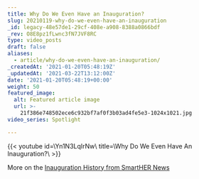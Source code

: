 ```yaml
---
title: Why Do We Even Have an Inauguration?
slug: 20210119-why-do-we-even-have-an-inauguration
_id: legacy-48e57de1-29cf-408e-a908-8388a0866bdf
_rev: O8E8pz1fLwnc3fN7JVF8RC
type: video_posts
draft: false
aliases:
  - article/why-do-we-even-have-an-inauguration/
_createdAt: '2021-01-20T05:48:19Z'
_updatedAt: '2021-03-22T13:12:00Z'
date: '2021-01-20T05:48:19+00:00'
weight: 50
featured_image:
  alt: Featured article image
  url: >-
    21f386e748502ece6c932bf7af0f3b03ad4fe5e3-1024x1021.jpg
video_series: Spotlight

---
```

{{< youtube id=\Yn1N3LqIrNw\ title=\Why Do We Even Have An Inauguration?\ >}}

More on the [Inauguration History from SmartHER News](https://smarthernews.com/inauguration-history/)